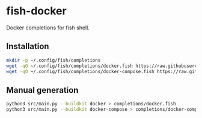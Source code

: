 # fish-docker

Docker completions for fish shell.

## Installation

```bash
mkdir -p ~/.config/fish/completions
wget -qO ~/.config/fish/completions/docker.fish https://raw.githubusercontent.com/dldevinc/fish-docker/main/completions/docker.fish
wget -qO ~/.config/fish/completions/docker-compose.fish https://raw.githubusercontent.com/dldevinc/fish-docker/main/completions/docker-compose.fish
```

## Manual generation

```bash
python3 src/main.py --buildkit docker > completions/docker.fish
python3 src/main.py --buildkit docker-compose > completions/docker-compose.fish
```
